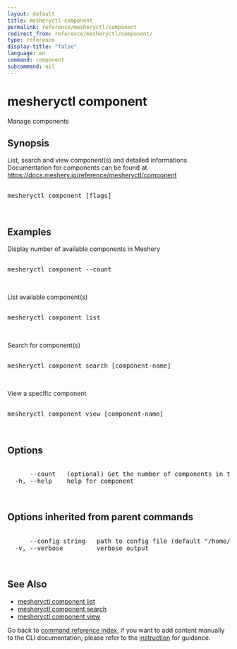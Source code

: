 ```yaml
---
layout: default
title: mesheryctl-component
permalink: reference/mesheryctl/component
redirect_from: reference/mesheryctl/component/
type: reference
display-title: "false"
language: en
command: component
subcommand: nil
---
```


# mesheryctl component

Manage components

## Synopsis

List, search and view component(s) and detailed informations
Documentation for components can be found at https://docs.meshery.io/reference/mesheryctl/component
<pre class='codeblock-pre'>
<div class='codeblock'>
mesheryctl component [flags]

</div>
</pre> 

## Examples

Display number of available components in Meshery
<pre class='codeblock-pre'>
<div class='codeblock'>
mesheryctl component --count

</div>
</pre> 

List available component(s)
<pre class='codeblock-pre'>
<div class='codeblock'>
mesheryctl component list

</div>
</pre> 

Search for component(s)
<pre class='codeblock-pre'>
<div class='codeblock'>
mesheryctl component search [component-name]

</div>
</pre> 

View a specific component
<pre class='codeblock-pre'>
<div class='codeblock'>
mesheryctl component view [component-name]

</div>
</pre> 

## Options

<pre class='codeblock-pre'>
<div class='codeblock'>
      --count   (optional) Get the number of components in total
  -h, --help    help for component

</div>
</pre>

## Options inherited from parent commands

<pre class='codeblock-pre'>
<div class='codeblock'>
      --config string   path to config file (default "/home/n2/.meshery/config.yaml")
  -v, --verbose         verbose output

</div>
</pre>

## See Also

* [mesheryctl component list](/reference/mesheryctl/component/list)
* [mesheryctl component search](/reference/mesheryctl/component/search)
* [mesheryctl component view](/reference/mesheryctl/component/view)

Go back to [command reference index](/reference/mesheryctl/), if you want to add content manually to the CLI documentation, please refer to the [instruction](/project/contributing/contributing-cli#preserving-manually-added-documentation) for guidance.
